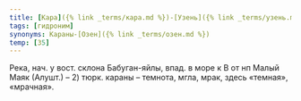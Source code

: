 ```yaml
---
title: [Кара]({% link _terms/кара.md %})-[Узень]({% link _terms/узень.md %})
tags: [гидроним]
synonyms: Караны-[Озен]({% link _terms/озен.md %})
temp: [З5]
---
```


Река, нач. у вост. склона Бабуган-яйлы, впад. в море к В от нп Малый Маяк
(Алушт.) – 2) тюрк. караны – темнота, мгла, мрак, здесь «темная», «мрачная».
